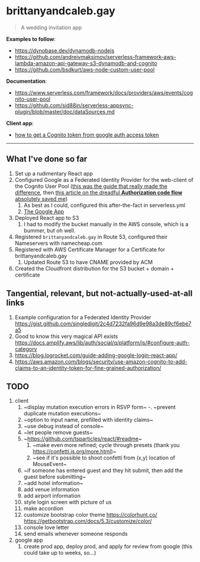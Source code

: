 # brittanyandcaleb.gay

> A wedding invitation app

**Examples to follow**:

- <https://dynobase.dev/dynamodb-nodejs>
- <https://github.com/andreivmaksimov/serverless-framework-aws-lambda-amazon-api-gateway-s3-dynamodb-and-cognito>
- <https://github.com/bsdkurt/aws-node-custom-user-pool>

**Documentation**:

- <https://www.serverless.com/framework/docs/providers/aws/events/cognito-user-pool>
- <https://github.com/sid88in/serverless-appsync-plugin/blob/master/doc/dataSources.md>

**Client app**:

- [how to get a Cognito token from google auth access token](https://docs.aws.amazon.com/cognito/latest/developerguide/google.html#set-up-google-1.javascript)

---

## What I've done so far

1. Set up a rudimentary React app
2. Configured Google as a Federated Identity Provider for the web-client of the Cognito User Pool ([this was the guide that really made the difference](https://beabetterdev.com/2021/08/16/how-to-add-google-social-sign-on-to-your-amazon-cognito-user-pool/), then [this article on the dreadful **Authorization code flow** absolutely saved me](https://www.yippeecode.com/topics/aws-cognito-oauth-2-authorization-code-flow/))
   1. As best as I could, configured this after-the-fact in serverless.yml
   2. [The Google App](https://console.cloud.google.com/apis/credentials?project=calebandbrittany-gay-v0&supportedpurview=project)
3. Deployed React app to S3
   1. I had to modify the bucket manually in the AWS console, which is a bummer, but oh well.
4. Registered `brittanyandcaleb.gay` in Route 53, configured their Nameservers with namecheap.com
5. Registered with AWS Certificate Manager for a Certificate for brittanyandcaleb.gay
   1. Updated Route 53 to have CNAME provided by ACM
6. Created the Cloudfront distribution for the S3 bucket + domain + certificate

## Tangential, relevant, but not-actually-used-at-all links

1. Example configuration for a Federated Identity Provider <https://gist.github.com/singledigit/2c4d7232fa96d9e98a3de89cf6ebe7a5>
2. Good to know this very magical API exists <https://docs.amplify.aws/lib/auth/social/q/platform/js/#configure-auth-category>
3. <https://blog.logrocket.com/guide-adding-google-login-react-app/>
4. <https://aws.amazon.com/blogs/security/use-amazon-cognito-to-add-claims-to-an-identity-token-for-fine-grained-authorization/>

## TODO

1. client
   1. ~display mutation execution errors in RSVP form~
      -. ~prevent duplicate mutation executions~
   1. ~option to input name, prefilled with identity claims~
   1. ~use debug instead of console~
   1. ~let people remove guests~
   1. ~<https://github.com/tsparticles/react/#readme>~
      1. ~make even more refined; cycle through presets (thank you <https://confetti.js.org/more.html>)~
      1. ~see if it's possible to shoot confetti from (x,y) location of MouseEvent~
   1. ~if someone has entered guest and they hit submit, then add the guest before submitting~
   1. ~add hotel information~
   1. add venue information
   1. add airport information
   1. style login screen with picture of us
   1. make accordion
   1. customize bootstrap color theme <https://colorhunt.co/> <https://getbootstrap.com/docs/5.3/customize/color/>
   1. console love letter
   1. send emails whenever someone responds
1. google app
   1. create prod app, deploy prod, and apply for review from google (this could take up to weeks, so...)
